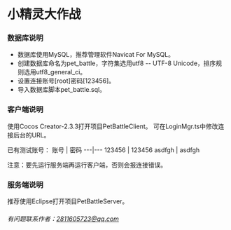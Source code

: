# 小精灵大作战

### 数据库说明
- 数据库使用MySQL，推荐管理软件Navicat For MySQL。
- 创建数据库命名为pet_battle，字符集选用utf8 -- UTF-8 Unicode，排序规则选用utf8_general_ci。
- 设置连接账号[root]密码[123456]。
- 导入数据库脚本pet_battle.sql。

### 客户端说明
使用Cocos Creator-2.3.3打开项目PetBattleClient。
可在LoginMgr.ts中修改连接后台的URL。

已有测试账号：
账号 | 密码
---|---
123456 | 123456
asdfgh | asdfgh

注意：要先运行服务端再运行客户端，否则会报连接错误。

### 服务端说明
推荐使用Eclipse打开项目PetBattleServer。

###### 有问题联系作者：2811605723@qq.com